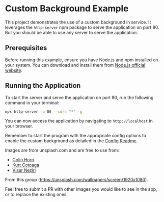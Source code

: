 # Custom Background Example

This project demonstrates the use of a custom background in service. It leverages the `http-server` npm package to serve the application on port 80. But you should be able to use any server to serve the application.

## Prerequisites

Before running this example, ensure you have Node.js and npm installed on your system. You can download and install them from [Node.js official website](https://nodejs.org/).

## Running the Application

To start the server and serve the application on port 80, run the following command in your terminal:

```bash
npx http-server -p 80 --cors "*" -g
```

You can now access the application by navigating to `http://localhost` in your browser.

Remember to start the program with the appropriate config options to enable the custom background as detailed in the [Config Readme](../../config/README.md).

Images are from unsplash.com and are free to use from:

* [Colin Horn](https://unsplash.com/photos/green-thick-forest-during-daytime-fR9U2S31Exs)
* [Kurt Cotoaga](https://unsplash.com/photos/a-large-sand-dune-with-a-blue-sky-in-the-background-WvzhI-31ku0)
* [Visar Neziri](https://unsplash.com/photos/aerial-photography-of-rock-formation-CAQvwCoHLhw)

From this group (https://unsplash.com/wallpapers/screen/1920x1080).

Feel free to submit a PR with other images you would like to see in the app, or to replace the existing ones.
